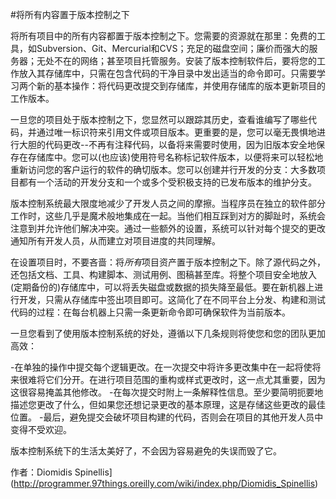 #将所有内容置于版本控制之下

将所有项目中的所有内容都置于版本控制之下。您需要的资源就在那里：免费的工具，如Subversion、Git、Mercurial和CVS；充足的磁盘空间；廉价而强大的服务器；无处不在的网络；甚至项目托管服务。安装了版本控制软件后，要将您的工作放入其存储库中，只需在包含代码的干净目录中发出适当的命令即可。只需要学习两个新的基本操作：将代码更改提交到存储库，并使用存储库的版本更新项目的工作版本。

一旦您的项目处于版本控制之下，您显然可以跟踪其历史，查看谁编写了哪些代码，并通过唯一标识符来引用文件或项目版本。更重要的是，您可以毫无畏惧地进行大胆的代码更改--不再有注释代码，以备将来需要时使用，因为旧版本安全地保存在存储库中。您可以(也应该)使用符号名称标记软件版本，以便将来可以轻松地重新访问您的客户运行的软件的确切版本。您可以创建并行开发的分支：大多数项目都有一个活动的开发分支和一个或多个受积极支持的已发布版本的维护分支。

版本控制系统最大限度地减少了开发人员之间的摩擦。当程序员在独立的软件部分工作时，这些几乎是魔术般地集成在一起。当他们相互踩到对方的脚趾时，系统会注意到并允许他们解决冲突。通过一些额外的设置，系统可以针对每个提交的更改通知所有开发人员，从而建立对项目进度的共同理解。

在设置项目时，不要吝啬：将*所有*项目资产置于版本控制之下。除了源代码之外，还包括文档、工具、构建脚本、测试用例、图稿甚至库。将整个项目安全地放入(定期备份的)存储库中，可以将丢失磁盘或数据的损失降至最低。要在新机器上进行开发，只需从存储库中签出项目即可。这简化了在不同平台上分发、构建和测试代码的过程：在每台机器上只需一条更新命令即可确保软件为当前版本。

一旦您看到了使用版本控制系统的好处，遵循以下几条规则将使您和您的团队更加高效：

-在单独的操作中提交每个逻辑更改。在一次提交中将许多更改集中在一起将使将来很难将它们分开。在进行项目范围的重构或样式更改时，这一点尤其重要，因为这很容易掩盖其他修改。
-在每次提交时附上一条解释性信息。至少要简明扼要地描述您更改了什么，但如果您还想记录更改的基本原理，这是存储这些更改的最佳位置。
-最后，避免提交会破坏项目构建的代码，否则会在项目的其他开发人员中变得不受欢迎。

版本控制系统下的生活太美好了，不会因为容易避免的失误而毁了它。

作者：Diomidis Spinellis](http://programmer.97things.oreilly.com/wiki/index.php/Diomidis_Spinellis)